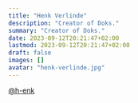 ```yaml
---
title: "Henk Verlinde"
description: "Creator of Doks."
summary: "Creator of Doks."
date: 2023-09-12T20:21:47+02:00
lastmod: 2023-09-12T20:21:47+02:00
draft: false
images: []
avatar: "henk-verlinde.jpg"
---
```


[@h-enk](https://github.com/h-enk)
